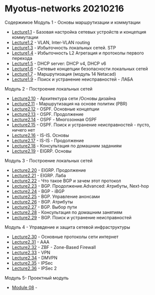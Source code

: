 # Myotus-networks 20210216

Cодержимое
Модуль 1 - Основы маршрутизации и коммутации
- [Lecture1.1](MODULE01/Lecture01/README.MD) - Базовая настройка сетевых устройств и концепция коммутации
- [Lecture1.2](MODULE01/Lecture02/README.MD) - VLAN, Inter-VLAN routing
- [Lecture1.3](MODULE01/Lecture03/README.MD) - Избыточность локальных сетей. STP
- [Lecture1.4](MODULE01/Lecture04/README.MD) - Избыточность L2 Агрегация и протоколы первого перехода
- [Lecture1.5](MODULE01/Lecture05/README.MD) - DHCP server: DHCP v4, DHCP v6
- [Lecture1.6](MODULE01/Lecture06/README.MD) - Cетевые концепции безопасности локальных сетей
- [Lecture1.7](MODULE01/Lecture07/README.MD) - Маршрутизация (модуль 14 Netacad)
- [Lecture1.9](MODULE01/Lecture09/README.MD) - Поиск и устранение неисправностей - ЛАБА


Модуль 2 - Построение локальных сетей

- [Lecture2.10](MODULE02/Lecture10/README.MD) -  Архитектура сети /Основы дизайна
- [Lecture2.11](MODULE02/Lecture11/README.MD) -  Маршрутизация на основе политик (PBR)
- [Lecture2.12](MODULE02/Lecture12/README.MD) - OSPF. Основные концепции
- [Lecture2.13](MODULE02/Lecture13/README.MD) - OSPF. Продолжение 
- [Lecture2.14](MODULE02/Lecture14/README.MD) - OSPF - Многозонная OSPF
- [Lecture2.15](MODULE02/Lecture15/README.MD) - OSPF. Поиск и устранение неисправностей - пусто, ничего нет
- [Lecture2.16](MODULE02/Lecture16/README.MD) - IS-IS. Основы
- [Lecture2.17](MODULE02/Lecture17/README.MD) - IS-IS - Продолжение
- [Lecture2.18](MODULE02/Lecture18/README.MD) - Консультация по домашним заданиям
- [Lecture2.19](MODULE02/Lecture19/README.MD) - EIGRP. Основы

Модуль 3 - Построение локальных сетей

- [Lecture2.20](MODULE03/Lecture20/README.MD) - EIGRP. Продолжение
- [Lecture2.21](MODULE03/Lecture21/README.MD) - EIGRP. Лаба
- [Lecture2.22](MODULE03/Lecture22/README.MD) - Что такое BGP и зачем этот протокол 
- [Lecture2.23](MODULE03/Lecture23/README.MD) -  BGP. Продолжение.Advanced: Атрибуты, Next-hop
- [Lecture2.24](MODULE03/Lecture24/README.MD) - BGP - iBGP
- [Lecture2.25](MODULE03/Lecture25/README.MD) - BGP. Управление анонсами 
- [Lecture2.26](MODULE03/Lecture26/README.MD) - BGP. Атрибуты
- [Lecture2.27](MODULE03/Lecture27/README.MD) - BGP. Выбор пути 
- [Lecture2.28](MODULE03/Lecture28/README.MD) - Консультация по домашним занятиям 
- [Lecture2.29](MODULE03/Lecture29/README.MD) - BGP. Поиск и устранение неисправностей

Модуль 4 -  Управдение и защита сетевой инфраструктуры

- [Lecture2.30](MODULE03/Lecture30/README.MD) -  Основные протоколы сети интернет 
- [Lecture2.31](MODULE03/Lecture31/README.MD) -  AAA 
- [Lecture2.32](MODULE03/Lecture32/README.MD) - ZBF - Zone-Based Firewall
- [Lecture2.33](MODULE03/Lecture33/README.MD) - VPN
- [Lecture2.34](MODULE03/Lecture34/README.MD) - DMVPN
- [Lecture2.35](MODULE03/Lecture35/README.MD) - IPSec
- [Lecture2.36](MODULE03/Lecture36/README.MD) - IPSec 2


Модуль 5- Проектный модуль

- [Module 08](ModuleXX/LectureYY/README.MD) - 
